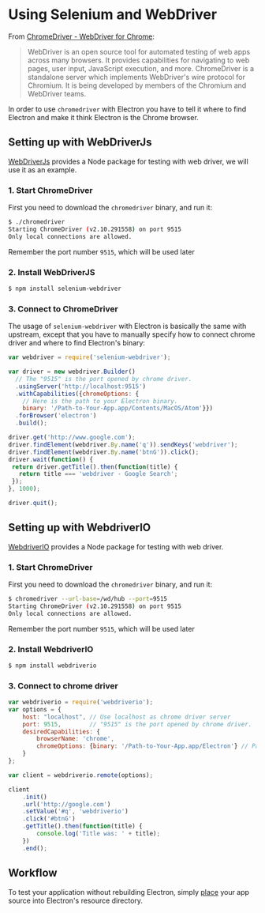 # Using Selenium and WebDriver

From [ChromeDriver - WebDriver for Chrome][chrome-driver]:

> WebDriver is an open source tool for automated testing of web apps across many
> browsers. It provides capabilities for navigating to web pages, user input,
> JavaScript execution, and more. ChromeDriver is a standalone server which
> implements WebDriver's wire protocol for Chromium. It is being developed by
> members of the Chromium and WebDriver teams.

In order to use `chromedriver` with Electron you have to tell it where to
find Electron and make it think Electron is the Chrome browser.

## Setting up with WebDriverJs

[WebDriverJs](https://code.google.com/p/selenium/wiki/WebDriverJs) provides
a Node package for testing with web driver, we will use it as an example.

### 1. Start ChromeDriver

First you need to download the `chromedriver` binary, and run it:

```bash
$ ./chromedriver
Starting ChromeDriver (v2.10.291558) on port 9515
Only local connections are allowed.
```

Remember the port number `9515`, which will be used later

### 2. Install WebDriverJS

```bash
$ npm install selenium-webdriver
```

### 3. Connect to ChromeDriver

The usage of `selenium-webdriver` with Electron is basically the same with
upstream, except that you have to manually specify how to connect chrome driver
and where to find Electron's binary:

```javascript
var webdriver = require('selenium-webdriver');

var driver = new webdriver.Builder()
  // The "9515" is the port opened by chrome driver.
  .usingServer('http://localhost:9515')
  .withCapabilities({chromeOptions: {
    // Here is the path to your Electron binary.
    binary: '/Path-to-Your-App.app/Contents/MacOS/Atom'}})
  .forBrowser('electron')
  .build();

driver.get('http://www.google.com');
driver.findElement(webdriver.By.name('q')).sendKeys('webdriver');
driver.findElement(webdriver.By.name('btnG')).click();
driver.wait(function() {
 return driver.getTitle().then(function(title) {
   return title === 'webdriver - Google Search';
 });
}, 1000);

driver.quit();
```

## Setting up with WebdriverIO

[WebdriverIO](http://webdriver.io/) provides a Node package for testing with web
driver.

### 1. Start ChromeDriver

First you need to download the `chromedriver` binary, and run it:

```bash
$ chromedriver --url-base=/wd/hub --port=9515
Starting ChromeDriver (v2.10.291558) on port 9515
Only local connections are allowed.
```

Remember the port number `9515`, which will be used later

### 2. Install WebdriverIO

```bash
$ npm install webdriverio
```

### 3. Connect to chrome driver

```javascript
var webdriverio = require('webdriverio');
var options = {
    host: "localhost", // Use localhost as chrome driver server
    port: 9515,        // "9515" is the port opened by chrome driver.
    desiredCapabilities: {
        browserName: 'chrome',
        chromeOptions: {binary: '/Path-to-Your-App.app/Electron'} // Path to your Electron binary.
    }
};

var client = webdriverio.remote(options);

client
    .init()
    .url('http://google.com')
    .setValue('#q', 'webdriverio')
    .click('#btnG')
    .getTitle().then(function(title) {
        console.log('Title was: ' + title);
    })
    .end();
```

## Workflow

To test your application without rebuilding Electron, simply
[place](https://github.com/atom/electron/blob/master/docs/tutorial/application-distribution.md)
your app source into Electron's resource directory.

[chrome-driver]: https://sites.google.com/a/chromium.org/chromedriver/
